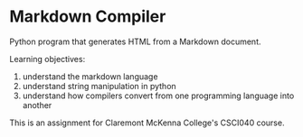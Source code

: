 # Markdown Compiler
Python program that generates HTML from a Markdown document.

Learning objectives:
1. understand the markdown language
2. understand string manipulation in python
3. understand how compilers convert from one programming language into another

This is an assignment for Claremont McKenna College's CSCI040 course. 
